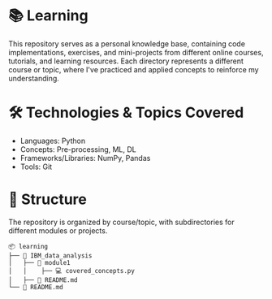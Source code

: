 # 📚 Learning
This repository serves as a personal knowledge base, containing code implementations, exercises, and mini-projects from different online courses, tutorials, and learning resources. Each directory represents a different course or topic, where I've practiced and applied concepts to reinforce my understanding.

# 🛠 Technologies & Topics Covered
<ul>
  <li>Languages: Python</li>
  <li>Concepts: Pre-processing, ML, DL</li>
  <li>Frameworks/Libraries: NumPy, Pandas</li>
  <li>Tools: Git</li>
</ul>

# 📂 Structure
The repository is organized by course/topic, with subdirectories for different modules or projects. <br>
```
📦 learning
├── 📂 IBM_data_analysis
│   ├── 📂 module1
│   │    ├── 💻 covered_concepts.py
│   ├── 📜 README.md
└── 📜 README.md
```
